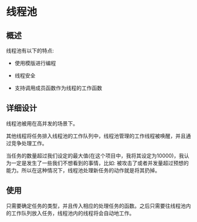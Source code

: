 # 线程池

## 概述

线程池有以下的特点:

- 使用模版进行编程

- 线程安全

- 支持调用成员函数作为线程的工作函数

## 详细设计

线程池被用在高并发的场景下。

其他线程将任务排入线程池的工作队列中，线程池管理的工作线程被唤醒，并且通过竞争处理工作。

当任务的数量超过我们设定的最大值(在这个项目中，我将其设定为10000)，我认为一定是发生了一些我们不想看到的事情，比如: 被攻击了或者并发量超过预想的能力。所以在这种情况下，线程池处理新任务的动作就是将其扔掉。

## 使用

只需要确定任务的类型，并且传入相应的处理任务的函数。之后只需要往线程池内的工作队列放入任务，线程池内的线程将会自动地工作。